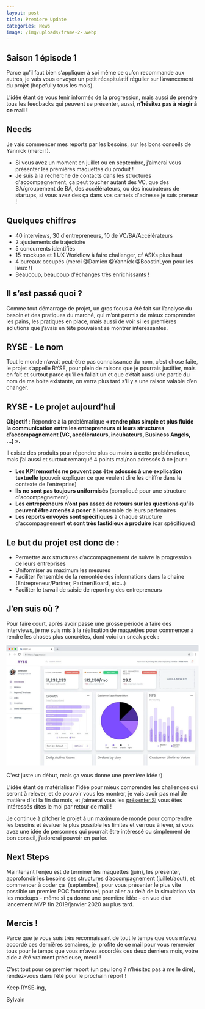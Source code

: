 ```yaml
---
layout: post
title: Premiere Update
categories: News
image: /img/uploads/frame-2-.webp
---
```

## **Saison 1 épisode 1**

Parce qu’il faut bien s’appliquer à soi même ce qu’on recommande aux autres, je vais vous envoyer un petit récapitulatif régulier sur l’avancement du projet (hopefully tous les mois).

L’idée étant de vous tenir informés de la progression, mais aussi de prendre tous les feedbacks qui peuvent se présenter, aussi, **n’hésitez pas à réagir à ce mail !**

## **Needs**

Je vais commencer mes reports par les besoins, sur les bons conseils de Yannick (merci !).

* Si vous avez un moment en juillet ou en septembre, j’aimerai vous présenter les premières maquettes du produit !
* Je suis à la recherche de contacts dans les structures d'accompagnement, ça peut toucher autant des VC, que des BA/groupement de BA, des accélérateurs, ou des incubateurs de startups, si vous avez des ça dans vos carnets d'adresse je suis preneur !

## Quelques chiffres

* 40 interviews, 30 d'entrepreneurs, 10 de VC/BA/Accélérateurs
* 2 ajustements de trajectoire
* 5 concurrents identifiés
* 15 mockups et 1 UX Workflow à faire challenger, cf ASKs plus haut
* 4 bureaux occupés (merci @Damien @Yannick @BoostinLyon pour les lieux !)
* Beaucoup, beaucoup d'échanges très enrichissants !

## **Il s’est passé quoi ?**

Comme tout démarrage de projet, un gros focus a été fait sur l’analyse du besoin et des pratiques du marché, qui m’ont permis de mieux comprendre les pains, les pratiques en place, mais aussi de voir si les premières solutions que j’avais en tête pouvaient se montrer interessantes.

## **RYSE - Le nom**

Tout le monde n’avait peut-être pas connaissance du nom, c’est chose faite, le projet s’appelle RYSE, pour plein de raisons que je pourrais justifier, mais en fait et surtout parce qu’il en fallait un et que c’était aussi une partie du nom de ma boite existante, on verra plus tard s’il y a une raison valable d’en changer.

## **RYSE - Le projet aujourd’hui**

**Objectif** : Répondre à la problématique **« rendre plus simple et plus fluide la communication entre les entrepreneurs et leurs structures d’accompagnement (VC, accélérateurs, incubateurs, Business Angels, …) ».**

Il existe des produits pour répondre plus ou moins à cette problématique, mais j’ai aussi et surtout remarqué 4 points mal/non adressés à ce jour :

* **Les KPI remontés ne peuvent pas être adossés à une explication textuelle** (pouvoir expliquer ce que veulent dire les chiffre dans le contexte de l’entreprise)
* **Ils ne sont pas toujours uniformisés** (compliqué pour une structure d'accompagnement)
* **Les entrepreneurs n’ont pas assez de retours sur les questions qu’ils peuvent être amenés à poser** à l’ensemble de leurs partenaires
* **Les reports envoyés sont spécifiques** à chaque structure d’accompagnement **et sont très fastidieux à produire** (car spécifiques)

## Le but du projet est donc de :

* Permettre aux structures d’accompagnement de suivre la progression de leurs entreprises
* Uniformiser au maximum les mesures
* Faciliter l’ensemble de la remontée des informations dans la chaine (Entrepreneur/Partner, Partner/Board, etc…)
* Faciliter le travail de saisie de reporting des entrepreneurs

## **J’en suis où ?**

Pour faire court, après avoir passé une grosse période à faire des interviews, je me suis mis à la réalisation de maquettes pour commencer à rendre les choses plus concrètes, dont voici un sneak peek :

![First Screenshot](/img/uploads/frame-2-.webp)

C'est juste un début, mais ça vous donne une première idée :)

L’idée étant de matérialiser l’idée pour mieux comprendre les challenges qui seront à relever, et de pouvoir vous les montrer, je vais avoir pas mal de matière d’ici la fin du mois, et j’aimerai vous les [présenter.Si](http://xn--prsenter-c1a.Si) vous êtes intéressés dites le moi par retour de mail !

Je continue à pitcher le projet à un maximum de monde pour comprendre les besoins et évaluer le plus possible les limites et verrous à lever, si vous avez une idée de personnes qui pourrait être intéressé ou simplement de bon conseil, j’adorerai pouvoir en parler.

## **Next Steps**

Maintenant l’enjeu est de terminer les maquettes (juin), les présenter, approfondir les besoins des structures d’accompagnement (juillet/aout), et commencer à coder ça  (septembre), pour vous présenter le plus vite possible un premier POC fonctionnel, pour aller au delà de la simulation via les mockups - même si ça donne une première idée - en vue d’un lancement MVP fin 2019/janvier 2020 au plus tard.

## **Mercis !**

Parce que je vous suis très reconnaissant de tout le temps que vous m’avez accordé ces dernières semaines, je  profite de ce mail pour vous remercier tous pour le temps que vous m’avez accordés ces deux derniers mois, votre aide a été vraiment précieuse, merci !

C’est tout pour ce premier report (un peu long ? n’hésitez pas à me le dire), rendez-vous dans l’été pour le prochain report !

Keep RYSE-ing,

Sylvain